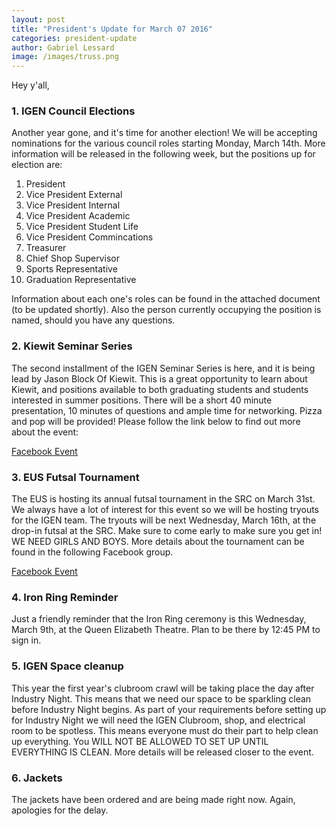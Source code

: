 ```yaml
---
layout: post
title: "President's Update for March 07 2016"
categories: president-update
author: Gabriel Lessard
image: /images/truss.png
---
```


Hey y'all,

### 1. IGEN Council Elections

Another year gone, and it's time for another election! We will be accepting nominations for the various council roles starting Monday, March 14th. More information will be released in the following week, but the positions up for election are:

1. President
2. Vice President External
3. Vice President Internal
4. Vice President Academic
5. Vice President Student Life
6. Vice President Commincations
7. Treasurer
8. Chief Shop Supervisor
9. Sports Representative
10. Graduation Representative

Information about each one's roles can be found in the attached document (to be updated shortly). Also the person currently occupying the position is named, should you have any questions.


### 2. Kiewit Seminar Series

The second installment of the IGEN Seminar Series is here, and it is being lead by Jason Block Of Kiewit. This is a great opportunity to learn about Kiewit, and positions available to both graduating students and students interested in summer positions. There will be a short 40 minute presentation, 10 minutes of questions and ample time for networking. Pizza and pop will be provided! Please follow the link below to find out more about the event:

[Facebook Event](https://www.facebook.com/events/196759737355264/)


### 3. EUS Futsal Tournament

The EUS is hosting its annual futsal tournament in the SRC on March 31st. We always have a lot of interest for this event so we will be hosting tryouts for the IGEN team. The tryouts will be next Wednesday, March 16th, at the drop-in futsal at the SRC. Make sure to come early to make sure you get in! WE NEED GIRLS AND BOYS. More details about the tournament can be found in the following Facebook group.

[Facebook Event](https://www.facebook.com/events/467119863492938/)


### 4. Iron Ring Reminder

Just a friendly reminder that the Iron Ring ceremony is this Wednesday, March 9th, at the Queen Elizabeth Theatre. Plan to be there by 12:45 PM to sign in.


### 5. IGEN Space cleanup

This year the first year's clubroom crawl will be taking place the day after Industry Night. This means that we need our space to be sparkling clean before Industry Night begins. As part of your requirements before setting up for Industry Night we will need the IGEN Clubroom, shop, and electrical room to be spotless. This means everyone must do their part to help clean up everything. You WILL NOT BE ALLOWED TO SET UP UNTIL EVERYTHING IS CLEAN. More details will be released closer to the event.


### 6. Jackets

The jackets have been ordered and are being made right now. Again, apologies for the delay.
